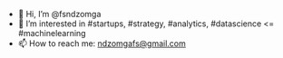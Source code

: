 - 👋 Hi, I’m @fsndzomga
- 👀 I’m interested in  #startups, #strategy, #analytics, #datascience <= #machinelearning
- 📫 How to reach me: ndzomgafs@gmail.com

<!---
fsndzomga/fsndzomga is a ✨ special ✨ repository because its `README.md` (this file) appears on your GitHub profile.
You can click the Preview link to take a look at your changes.
--->
